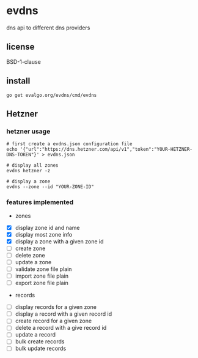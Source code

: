 # evdns
dns api to different dns providers

## license
BSD-1-clause

## install
```
go get evalgo.org/evdns/cmd/evdns
```

## Hetzner

### hetzner usage
```
# first create a evdns.json configuration file
echo '{"url":"https://dns.hetzner.com/api/v1","token":"YOUR-HETZNER-DNS-TOKEN"}' > evdns.json

# display all zones
evdns hetzner -z

# display a zone
evdns --zone --id "YOUR-ZONE-ID"
```

### features implemented
- zones
- [x] display zone id and name
- [x] display most zone info
- [x] display a zone with a given zone id
- [ ] create zone
- [ ] delete zone
- [ ] update a zone
- [ ] validate zone file plain
- [ ] import zone file plain
- [ ] export zone file plain
- records
- [ ] display records for a given zone
- [ ] display a record with a given record id
- [ ] create record for a given zone
- [ ] delete a record with a give record id
- [ ] update a record
- [ ] bulk create records
- [ ] bulk update records
